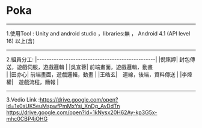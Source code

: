 # Poka
--------------------------------------------------------------------------------------------------------------

1.使用Tool : Unity and android studio ，libraries:無 ， Android 4.1 (API level 16) 以上(含)

--------------------------------------------------------------------------------------------------------------
2.組員分工: 
|-------------------------------------------------|
|倪祺婷| 封包傳送，遊戲伺服，遊戲邏輯                |
|吳宣蓉| 前端畫面，遊戲邏輯，動畫　　　　　　　　　　  |
|田亦心| 前端畫面，遊戲邏輯，動畫                    |
|王皓玄|　連線，後端，資料傳送                       | 
|李煒權|　遊戲流程，簡報                            |

--------------------------------------------------------------------------------------------------------------
3.Vedio Link :https://drive.google.com/open?id=1x0sUK5euMspwfPmMxYsi_XnDg_AvDdTn
              https://drive.google.com/open?id=1kNysx20H62Ay-kp3G5x-mhc0CBP4jOHG
